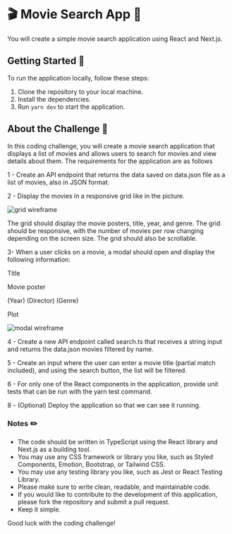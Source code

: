 # 🎬 Movie Search App :movie_camera: 

You will create a simple movie search application using React and Next.js.


## Getting Started :rocket: 

To run the application locally, follow these steps:

1. Clone the repository to your local machine.
2. Install the dependencies.
3. Run `yarn dev` to start the application.


## About the Challenge :book: 

In this coding challenge, you will create a movie search application that displays a list of movies and allows users to search for movies and view details about them. The requirements for the application are as follows

1 - Create an API endpoint that returns the data saved on data.json file as a list of movies, also in JSON format.

2 - Display the movies in a responsive grid like in the picture.

![grid wireframe](https://raw.githubusercontent.com/avaleriani/fe-exercise/main/public/support/one.png?raw=true)


The grid should display the movie posters, title, year, and genre. The grid should be responsive, with the number of movies per row changing depending on the screen size. The grid should also be scrollable.

3- When a user clicks on a movie, a modal should open and display the following information:

Title

Movie poster

(Year) (Director) (Genre)

Plot

![modal wireframe](https://raw.githubusercontent.com/avaleriani/fe-exercise/main/public/support/dos.png?raw=true)

4 - Create a new API endpoint called search.ts that receives a string input and returns the data.json movies filtered by name.

5 - Create an input where the user can enter a movie title (partial match included), and using the search button, the list will be filtered.

6 - For only one of the React components in the application, provide unit tests that can be run with the yarn test command.

8 - (Optional) Deploy the application so that we can see it running.

### Notes :pencil2: 
- The code should be written in TypeScript using the React library and Next.js as a building tool.
- You may use any CSS framework or library you like, such as Styled Components, Emotion, Bootstrap, or Tailwind CSS.
- You may use any testing library you like, such as Jest or React Testing Library.
- Please make sure to write clean, readable, and maintainable code.
- If you would like to contribute to the development of this application, please fork the repository and submit a pull request.
- Keep it simple.


Good luck with the coding challenge!
